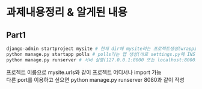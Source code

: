 # 과제내용정리 & 알게된 내용
## Part1

```python
django-admin startproject mysite # 현재 dir에 mysite라는 프로젝트생성(wrapping폴더명 바꿔도 상관없다)
python manage.py startapp polls # polls라는 앱 생성(바로 settings.py에 INSTALLED_APPS에 추가)
python manage.py runserver # 서버 실행(127.0.0.1:8000 또는 localhost:8000으로 접속)
```
프로젝트 이름으로 mysite.urls와 같이 프로젝트 어디서나 import 가능<br>
다른 port를 이용하고 싶으면 python manage.py runserver 8080과 같이 작성
